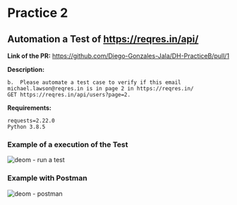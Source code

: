 # Practice 2
## Automation a Test of https://reqres.in/api/

**Link of the PR:** https://github.com/Diego-Gonzales-Jala/DH-PracticeB/pull/1

**Description:**
```
b.	Please automate a test case to verify if this email michael.lawson@reqres.in is in page 2 in https://reqres.in/
GET https://reqres.in/api/users?page=2.
```


**Requirements:**
```
requests=2.22.0 
Python 3.8.5
```

### Example of a execution of the Test

![deom - run a test](https://user-images.githubusercontent.com/6324498/96590529-2048fe80-12b4-11eb-9225-677768c543cb.gif)

### Example with Postman
![deom - postman](https://user-images.githubusercontent.com/6324498/96595082-4b821c80-12b9-11eb-9995-457ca12a455d.gif)

